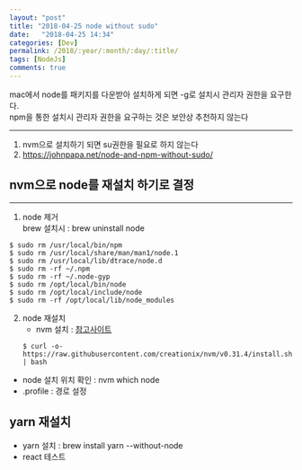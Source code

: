 ```yaml
---
layout: "post"
title: "2018-04-25 node without sudo"
date:   "2018-04-25 14:34"
categories: [Dev]
permalink: /2018/:year/:month/:day/:title/
tags: [NodeJs]
comments: true
---
```


mac에서 node를 패키지를 다운받아 설치하게 되면 -g로 설치시 관리자 권한을 요구한다.  
npm을 통한 설치시 관리자 권한을 요구하는 것은 보안상 추천하지 않는다  

---

1. nvm으로 설치하기 되면 su권한을 필요로 하지 않는다
2. https://johnpapa.net/node-and-npm-without-sudo/

## nvm으로 node를 재설치 하기로 결정  

---
1. node 제거  
   brew 설치시 : brew uninstall node

```
$ sudo rm /usr/local/bin/npm
$ sudo rm /usr/local/share/man/man1/node.1
$ sudo rm /usr/local/lib/dtrace/node.d
$ sudo rm -rf ~/.npm
$ sudo rm -rf ~/.node-gyp
$ sudo rm /opt/local/bin/node
$ sudo rm /opt/local/include/node
$ sudo rm -rf /opt/local/lib/node_modules
```

2. node 재설치
   - nvm 설치 : [참고사이트](http://blog.jeonghwan.net/2016/08/10/nvm.html)  
    ```
    $ curl -o- https://raw.githubusercontent.com/creationix/nvm/v0.31.4/install.sh | bash
    ```

  - node 설치 위치 확인 : nvm which node
  - .profile : 경로 설정  

yarn 재설치
---
- yarn 설치 : brew install yarn --without-node
- react 테스트
